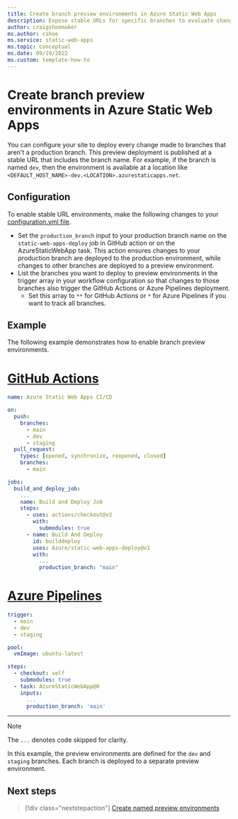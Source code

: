 ```yaml
---
title: Create branch preview environments in Azure Static Web Apps
description: Expose stable URLs for specific branches to evaluate changes in Azure Static Web Apps
author: craigshoemaker
ms.author: cshoe
ms.service: static-web-apps
ms.topic: conceptual
ms.date: 09/19/2022
ms.custom: template-how-to
---
```


# Create branch preview environments in Azure Static Web Apps

You can configure your site to deploy every change made to branches that aren't a production branch. This preview deployment is published at a stable URL that includes the branch name. For example, if the branch is named `dev`, then the environment is available at a location like `<DEFAULT_HOST_NAME>-dev.<LOCATION>.azurestaticapps.net`.

## Configuration

To enable stable URL environments, make the following changes to your [configuration.yml file](build-configuration.md?tabs=github-actions).

- Set the `production_branch` input to your production branch name on the `static-web-apps-deploy` job in GitHub action or on the AzureStaticWebApp task. This action ensures changes to your production branch are deployed to the production environment, while changes to other branches are deployed to a preview environment.
- List the branches you want to deploy to preview environments in the trigger array in your workflow configuration so that changes to those branches also trigger the GitHub Actions or Azure Pipelines deployment.
  - Set this array to `**` for GitHub Actions or `*` for Azure Pipelines if you want to track all branches.

## Example

The following example demonstrates how to enable branch preview environments.

# [GitHub Actions](#tab/github-actions)

```yml
name: Azure Static Web Apps CI/CD

on:
  push:
    branches:
      - main
      - dev
      - staging
  pull_request:
    types: [opened, synchronize, reopened, closed]
    branches:
      - main

jobs:
  build_and_deploy_job:
    ...
    name: Build and Deploy Job
    steps:
      - uses: actions/checkout@v2
        with:
          submodules: true
      - name: Build And Deploy
        id: builddeploy
        uses: Azure/static-web-apps-deploy@v1
        with:
          ...
          production_branch: "main"
```
# [Azure Pipelines](#tab/azure-devops)

```yml
trigger:
  - main
  - dev
  - staging

pool:
  vmImage: ubuntu-latest

steps:
  - checkout: self
    submodules: true
  - task: AzureStaticWebApp@0
    inputs:
      ...
      production_branch: 'main'
```

--- 

> [!NOTE]
> The `...` denotes code skipped for clarity.

In this example, the preview environments are defined for the `dev` and `staging` branches. Each branch is deployed to a separate preview environment.

## Next steps

> [!div class="nextstepaction"]
> [Create named preview environments](./named-environments.md)
